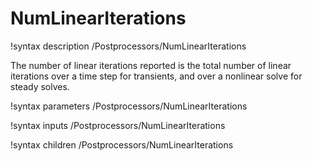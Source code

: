 # NumLinearIterations

!syntax description /Postprocessors/NumLinearIterations

The number of linear iterations reported is the total number of linear iterations over a time step for transients, and over a nonlinear solve for steady solves.

!syntax parameters /Postprocessors/NumLinearIterations

!syntax inputs /Postprocessors/NumLinearIterations

!syntax children /Postprocessors/NumLinearIterations
